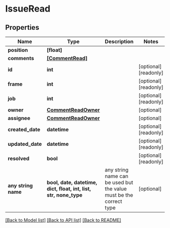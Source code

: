 # IssueRead


## Properties
Name | Type | Description | Notes
------------ | ------------- | ------------- | -------------
**position** | **[float]** |  | 
**comments** | [**[CommentRead]**](CommentRead.md) |  | 
**id** | **int** |  | [optional] [readonly] 
**frame** | **int** |  | [optional] [readonly] 
**job** | **int** |  | [optional] [readonly] 
**owner** | [**CommentReadOwner**](CommentReadOwner.md) |  | [optional] 
**assignee** | [**CommentReadOwner**](CommentReadOwner.md) |  | [optional] 
**created_date** | **datetime** |  | [optional] [readonly] 
**updated_date** | **datetime** |  | [optional] [readonly] 
**resolved** | **bool** |  | [optional] [readonly] 
**any string name** | **bool, date, datetime, dict, float, int, list, str, none_type** | any string name can be used but the value must be the correct type | [optional]

[[Back to Model list]](../README.md#documentation-for-models) [[Back to API list]](../README.md#documentation-for-api-endpoints) [[Back to README]](../README.md)


